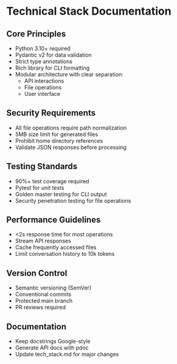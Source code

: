 # Technical Stack Documentation

## Core Principles
- Python 3.10+ required
- Pydantic v2 for data validation
- Strict type annotations
- Rich library for CLI formatting
- Modular architecture with clear separation:
  - API interactions
  - File operations
  - User interface

## Security Requirements
- All file operations require path normalization
- 5MB size limit for generated files
- Prohibit home directory references
- Validate JSON responses before processing

## Testing Standards
- 90%+ test coverage required
- Pytest for unit tests
- Golden master testing for CLI output
- Security penetration testing for file operations

## Performance Guidelines
- <2s response time for most operations
- Stream API responses
- Cache frequently accessed files
- Limit conversation history to 10k tokens

## Version Control
- Semantic versioning (SemVer)
- Conventional commits
- Protected main branch
- PR reviews required

## Documentation
- Keep docstrings Google-style
- Generate API docs with pdoc
- Update tech_stack.md for major changes